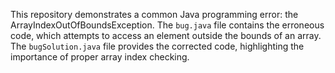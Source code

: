 This repository demonstrates a common Java programming error: the ArrayIndexOutOfBoundsException.  The `bug.java` file contains the erroneous code, which attempts to access an element outside the bounds of an array. The `bugSolution.java` file provides the corrected code, highlighting the importance of proper array index checking.